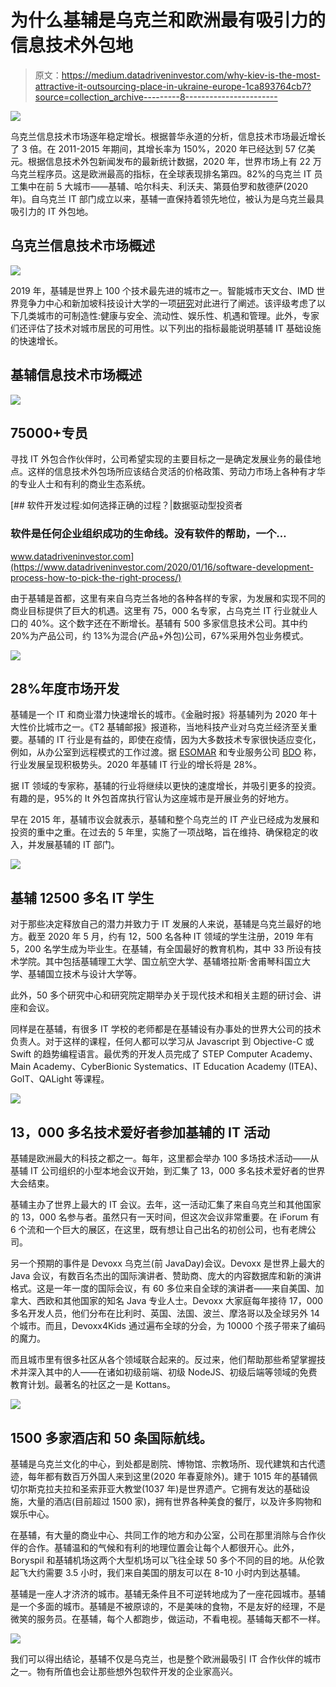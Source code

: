 # 为什么基辅是乌克兰和欧洲最有吸引力的信息技术外包地

> 原文：<https://medium.datadriveninvestor.com/why-kiev-is-the-most-attractive-it-outsourcing-place-in-ukraine-europe-1ca893764cb7?source=collection_archive---------8----------------------->

![](img/98cc85c15fa2a9186f2af77fbf7810d3.png)

乌克兰信息技术市场逐年稳定增长。根据普华永道的分析，信息技术市场最近增长了 3 倍。在 2011-2015 年期间，其增长率为 150%，2020 年已经达到 57 亿美元。根据信息技术外包新闻发布的最新统计数据，2020 年，世界市场上有 22 万乌克兰程序员。这是欧洲最高的指标，在全球表现排名第四。82%的乌克兰 IT 员工集中在前 5 大城市——基辅、哈尔科夫、利沃夫、第聂伯罗和敖德萨(2020 年)。自乌克兰 IT 部门成立以来，基辅一直保持着领先地位，被认为是乌克兰最具吸引力的 IT 外包地。

## 乌克兰信息技术市场概述

![](img/0bc71cafd80797b11340f1d8c1c2faa4.png)

2019 年，基辅是世界上 100 个技术最先进的城市之一。智能城市天文台、IMD 世界竞争力中心和新加坡科技设计大学的一项[研究](https://www.imd.org/smart-city-observatory/smart-city-index/)对此进行了阐述。该评级考虑了以下几类城市的可制造性:健康与安全、流动性、娱乐性、机遇和管理。此外，专家们还评估了技术对城市居民的可用性。以下列出的指标最能说明基辅 IT 基础设施的快速增长。

## 基辅信息技术市场概述

![](img/8dd22c34f9b37f59adcb93b116f60b8e.png)

## **75000+专员**

寻找 IT 外包合作伙伴时，公司希望实现的主要目标之一是确定发展业务的最佳地点。这样的信息技术外包场所应该结合灵活的价格政策、劳动力市场上各种有才华的专业人士和有利的商业生态系统。

[](https://www.datadriveninvestor.com/2020/01/16/software-development-process-how-to-pick-the-right-process/) [## 软件开发过程:如何选择正确的过程？|数据驱动型投资者

### 软件是任何企业组织成功的生命线。没有软件的帮助，一个…

www.datadriveninvestor.com](https://www.datadriveninvestor.com/2020/01/16/software-development-process-how-to-pick-the-right-process/) 

由于基辅是首都，这里有来自乌克兰各地的各种各样的专家，为发展和实现不同的商业目标提供了巨大的机遇。这里有 75，000 名专家，占乌克兰 IT 行业就业人口的 40%。这个数字还在不断增长。基辅有 500 多家信息技术公司。其中约 20%为产品公司，约 13%为混合(产品+外包)公司，67%采用外包业务模式。

![](img/b9c14a26b0ba6d5b29279c208871d273.png)

## **28%年度市场开发**

基辅是一个 IT 和商业潜力快速增长的城市。《金融时报》将基辅列为 2020 年十大性价比城市之一。《T2 基辅邮报》报道称，当地科技产业对乌克兰经济至关重要。基辅的 IT 行业是有益的，即使在疫情，因为大多数技术专家很快适应变化，例如，从办公室到远程模式的工作过渡。据 [ESOMAR](https://www.esomar.org/) 和专业服务公司 [BDO](https://www.bdo.ua/) 称，行业发展呈现积极势头。2020 年基辅 IT 行业的增长将是 28%。

据 IT 领域的专家称，基辅的行业将继续以更快的速度增长，并吸引更多的投资。有趣的是，95%的 It 外包首席执行官认为这座城市是开展业务的好地方。

早在 2015 年，基辅市议会就表示，基辅和整个乌克兰的 IT 产业已经成为发展和投资的重中之重。在过去的 5 年里，实施了一项战略，旨在维持、确保稳定的收入，并发展基辅的 IT 部门。

![](img/a6804f7100c19da8bf8da6d6152140c3.png)

## **基辅 12500 多名 IT 学生**

对于那些决定释放自己的潜力并致力于 IT 发展的人来说，基辅是乌克兰最好的地方。截至 2020 年 5 月，约有 12，500 名各种 IT 领域的学生注册，2019 年有 5，200 名学生成为毕业生。在基辅，有全国最好的教育机构，其中 33 所设有技术学院。其中包括基辅理工大学、国立航空大学、基辅塔拉斯·舍甫琴科国立大学、基辅国立技术与设计大学等。

此外，50 多个研究中心和研究院定期举办关于现代技术和相关主题的研讨会、讲座和会议。

同样是在基辅，有很多 IT 学校的老师都是在基辅设有办事处的世界大公司的技术负责人。对于这样的课程，任何人都可以学习从 Javascript 到 Objective-C 或 Swift 的趋势编程语言。最优秀的开发人员完成了 STEP Computer Academy、Main Academy、CyberBionic Systematics、IT Education Academy (ITEA)、GoIT、QALight 等课程。

![](img/e218ae9f37f6768822237f850d14d497.png)

## **13，000 多名技术爱好者参加基辅的 IT 活动**

基辅是欧洲最大的科技之都之一。每年，这里都会举办 100 多场技术活动——从基辅 IT 公司组织的小型本地会议开始，到汇集了 13，000 多名技术爱好者的世界大会结束。

基辅主办了世界上最大的 IT 会议。去年，这一活动汇集了来自乌克兰和其他国家的 13，000 名参与者。虽然只有一天时间，但这次会议非常重要。在 iForum 有 6 个流和一个巨大的展区，在这里，既有想让自己出名的初创公司，也有老牌公司。

另一个预期的事件是 Devoxx 乌克兰(前 JavaDay)会议。Devoxx 是世界上最大的 Java 会议，有数百名杰出的国际演讲者、赞助商、庞大的内容数据库和新的演讲格式。这是一年一度的国际会议，有 60 多位来自全球的演讲者——来自美国、加拿大、西欧和其他国家的知名 Java 专业人士。Devoxx 大家庭每年接待 17，000 多名开发人员，他们分布在比利时、英国、法国、波兰、摩洛哥以及全球另外 14 个城市。而且，Devoxx4Kids 通过遍布全球的分会，为 10000 个孩子带来了编码的魔力。

而且城市里有很多社区从各个领域联合起来的。反过来，他们帮助那些希望掌握技术并深入其中的人——在诸如初级前端、初级 NodeJS、初级后端等领域的免费教育计划。最著名的社区之一是 Kottans。

![](img/2d52e67f3670ca6f518f6ebe1cccb8b8.png)

## **1500 多家酒店和 50 条国际航线。**

基辅是乌克兰文化的中心，到处都是剧院、博物馆、宗教场所、现代建筑和古代遗迹，每年都有数百万外国人来到这里(2020 年春夏除外)。建于 1015 年的基辅佩切尔斯克拉夫拉和圣索菲亚大教堂(1037 年)是世界遗产。它拥有发达的基础设施，大量的酒店(目前超过 1500 家)，拥有世界各种美食的餐厅，以及许多购物和娱乐中心。

在基辅，有大量的商业中心、共同工作的地方和办公室，公司在那里消除与合作伙伴的合作。基辅温和的气候和有利的地理位置会让每个人都很开心。此外，Boryspil 和基辅机场这两个大型机场可以飞往全球 50 多个不同的目的地。从伦敦起飞大约需要 3.5 小时，我们来自美国的朋友可以在 8-10 小时内到达基辅。

基辅是一座人才济济的城市。基辅无条件且不可逆转地成为了一座花园城市。基辅是一个多面的城市。基辅是不被原谅的，不是美味的食物，不是友好的经理，不是微笑的服务员。在基辅，每个人都跑步，做运动，不看电视。基辅每天都不一样。

![](img/df58bb8e1b9d7511f10b1136edcb960c.png)

我们可以得出结论，基辅不仅是乌克兰，也是整个欧洲最吸引 IT 合作伙伴的城市之一。物有所值也会让那些想外包软件开发的企业家高兴。